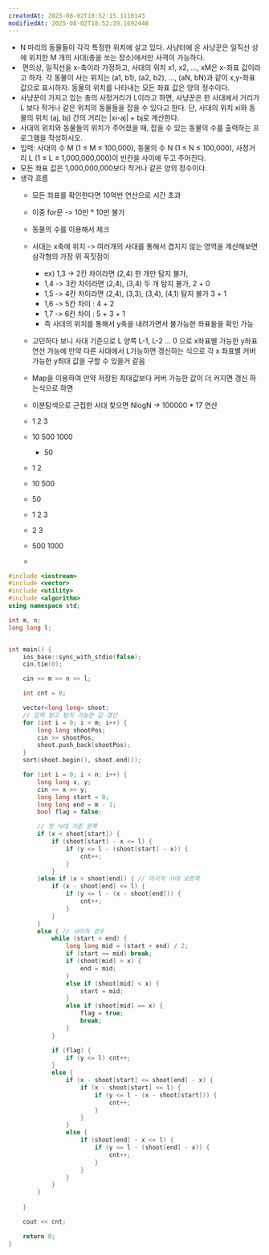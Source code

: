```yaml
---
createdAt: 2025-08-02T18:52:15.1110143
modifiedAt: 2025-08-02T18:52:39.1692448
---
```

-  N 마리의 동물들이 각각 특정한 위치에 살고 있다. 사냥터에 온 사냥꾼은 일직선 상에 위치한 M 개의 사대(총을 쏘는 장소)에서만 사격이 가능하다.
-  편의상, 일직선을 x-축이라 가정하고, 사대의 위치 x1, x2, ..., xM은 x-좌표 값이라고 하자. 각 동물이 사는 위치는 (a1, b1), (a2, b2), ..., (aN, bN)과 같이 x,y-좌표 값으로 표시하자. 동물의 위치를 나타내는 모든 좌표 값은 양의 정수이다.
- 사냥꾼이 가지고 있는 총의 사정거리가 L이라고 하면, 사냥꾼은 한 사대에서 거리가 L 보다 작거나 같은 위치의 동물들을 잡을 수 있다고 한다. 단, 사대의 위치 xi와 동물의 위치 (aj, bj) 간의 거리는 |xi-aj| + bj로 계산한다.
- 사대의 위치와 동물들의 위치가 주어졌을 때, 잡을 수 있는 동물의 수를 출력하는 프로그램을 작성하시오.
- 입력: 사대의 수 M (1 ≤ M ≤ 100,000), 동물의 수 N (1 ≤ N ≤ 100,000), 사정거리 L (1 ≤ L ≤ 1,000,000,000)이 빈칸을 사이에 두고 주어진다.
- 모든 좌표 값은 1,000,000,000보다 작거나 같은 양의 정수이다.
- 생각 흐름
	- 모든 좌표를 확인한다면 10억번 연산으로 시간 초과 
	- 이중 for문 -> 10만 * 10만 불가 
	- 동물의 수를 이용해서 체크 
	- 사대는 x축에 위치 ->  여러개의 사대를 통해서 겹치지 않는 영역을 계산해보면 
	  삼각형의 가장 위 꼭짓점이 
		-  ex) 1,3 -> 2칸 차이라면  (2,4) 한 개만 탐지 불가, 
		- 1,4 -> 3칸 차이라면 (2,4), (3,4)  두 개 탐지 불가,  2 + 0
		- 1,5 -> 4칸 차이라면 (2,4), (3,3), (3,4), (4,1) 탐지 불가  3 + 1 
		- 1,6 -> 5칸 차이 : 4 + 2
		- 1,7 -> 6칸 차이 : 5 + 3 + 1
		- 즉 사대의 위치를 통해서 y축을 내려가면서 불가능한 좌표들을 확인 가능 
		
	- 고민하다 보니 사대 기준으로 L  양쪽 L-1, L-2 ... 0 으로   x좌표별 가능한 y좌표 연산 가능에
	  만약 다른 사대에서 L가능하면 갱신하는 식으로 각 x 좌표별 커버 가능한 y최대 값을 구할 수 있을거 같음 
	- Map을 이용하여 만약 저장된 최대값보다 커버 가능한 값이 더 커지면 갱신 하는식으로 하면 
	- 이분탐색으로 근접한 사대 찾으면 NlogN -> 100000 * 17 연산  
	- 1 2 3 
	- 10 500 1000
		- 50 
	 - 1 2
	 - 10 500
	 -  50 
	 - 1 2 3
	 - 2 3
	 - 500 1000
	 - 
	

``` c++
#include <iostream>
#include <vector>
#include <utility>
#include <algorithm>
using namespace std;

int m, n;
long long l;


int main() {
	ios_base::sync_with_stdio(false);
	cin.tie(0);

	cin >> m >> n >> l;

	int cnt = 0;

	vector<long long> shoot;
	// 입력 받고 탐지 가능한 값 갱신 
	for (int i = 0; i < m; i++) {
		long long shootPos;
		cin >> shootPos;
		shoot.push_back(shootPos);
	}
	sort(shoot.begin(), shoot.end());

	for (int i = 0; i < n; i++) {
		long long x, y;
		cin >> x >> y;
		long long start = 0;
		long long end = m - 1;
		bool flag = false;

		// 첫 사대 기준 왼쪽 
		if (x < shoot[start]) {
			if (shoot[start] - x <= l) {
				if (y <= l - (shoot[start] - x)) {
					cnt++;
				}
			}
		}else if (x > shoot[end]) { // 마지막 사대 오른쪽
			if (x - shoot[end] <= l) {
				if (y <= l - (x - shoot[end])) {
					cnt++;
				}
			}
		}
		else { // 사이의 경우
			while (start < end) {
				long long mid = (start + end) / 2;
				if (start == mid) break;
				if (shoot[mid] > x) {
					end = mid;
				}
				else if (shoot[mid] < x) {
					start = mid;
				}
				else if (shoot[mid] == x) {
					flag = true;
					break;
				}
			}

			if (flag) {
				if (y <= l) cnt++;
			}
			else {
				if (x - shoot[start] <= shoot[end] - x) {
					if (x - shoot[start] <= l) {
						if (y <= l - (x - shoot[start])) {
							cnt++;
						}
					}
				}
				else {
					if (shoot[end] - x <= l) {
						if (y <= l - (shoot[end] - x)) {
							cnt++;
						}
					}
				}
			}
		}
		
	}

	cout << cnt;

	return 0;
}


```
